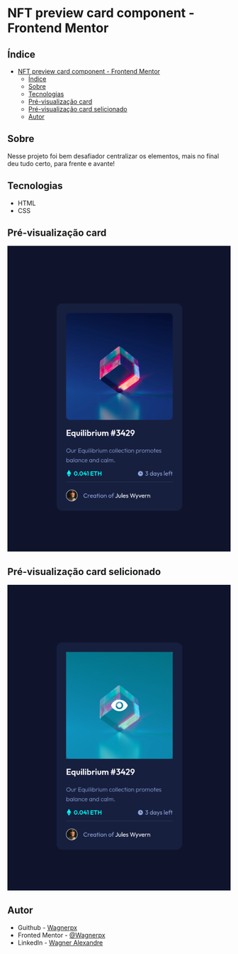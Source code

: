 # NFT preview card component - Frontend Mentor

## Índice

- [NFT preview card component - Frontend Mentor](#nft-preview-card-component---frontend-mentor)
  - [Índice](#índice)
  - [Sobre](#sobre)
  - [Tecnologias](#tecnologias)
  - [Pré-visualização card](#pré-visualização-card)
  - [Pré-visualização card selicionado](#pré-visualização-card-selicionado)
  - [Autor](#autor)


## Sobre

Nesse projeto foi bem desafiador centralizar os elementos, mais no fínal deu tudo certo, para frente e avante!

## Tecnologias

- HTML
- CSS

## Pré-visualização card

![](./src/images/Card.png)

## Pré-visualização card selicionado

![](./src/images/Card_selecionado.png)

## Autor

- Guithub - [Wagnerpx](https://github.com/wagnerpx)
- Fronted Mentor - [@Wagnerpx](https://www.frontendmentor.io/profile/wagnerpx)
- LinkedIn - [Wagner Alexandre](https://www.linkedin.com/in/wagnerpx/)